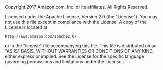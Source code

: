 Copyright 2017 Amazon.com, Inc. or its affiliates. All Rights Reserved.

Licensed under the Apache License, Version 2.0 (the "License"). You may not use this file except in compliance with
the License. A copy of the License is located at

    http://aws.amazon.com/apache2.0/

or in the "license" file accompanying this file. This file is distributed on an "AS IS" BASIS, WITHOUT WARRANTIES OR
CONDITIONS OF ANY KIND, either express or implied. See the License for the specific language governing permissions and
limitations under the License..